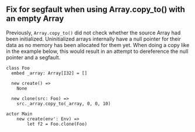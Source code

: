 ## Fix for segfault when using Array.copy_to() with an empty Array

Previously, `Array.copy_to()` did not check whether the source Array had been initialized. Uninitialized arrays internally have a null pointer for their data as no memory has been allocated for them yet. When doing a copy like in the example below, this would result in an attempt to dereference the null pointer and a segfault.

```pony
class Foo
  embed _array: Array[I32] = []

  new create() => 
    None

  new clone(src: Foo) =>
    src._array.copy_to(_array, 0, 0, 10)

actor Main
    new create(env': Env) =>
        let f2 = Foo.clone(Foo)
```


